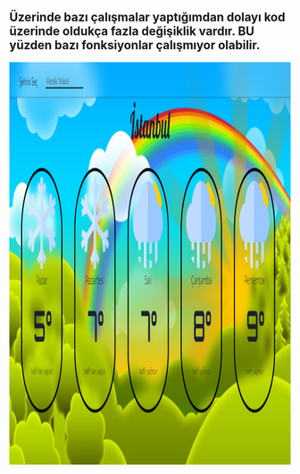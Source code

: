 ## Üzerinde bazı çalışmalar yaptığımdan dolayı kod üzerinde oldukça fazla değişiklik vardır. BU yüzden bazı fonksiyonlar çalışmıyor olabilir.


<img src="/WR.png" style="width: 1080px; height: 720px"> 